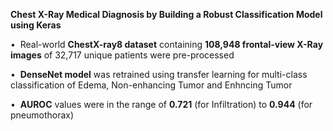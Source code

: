 **Chest X-Ray Medical Diagnosis by Building a Robust Classification Model using Keras**

•  Real-world **ChestX-ray8 dataset** containing **108,948 frontal-view X-Ray images** of 32,717 unique patients were pre-processed

•  **DenseNet model** was retrained using transfer learning for multi-class classification of Edema, Non-enhancing Tumor and Enhncing Tumor

•  **AUROC** values were in the range of **0.721** (for Infiltration) to **0.944** (for pneumothorax)